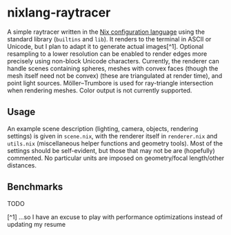 # nixlang-raytracer

A simple raytracer written in the [Nix configuration language](https://nixos.org/manual/nix/stable/language/index.html) using the standard library (`builtins` and `lib`). It renders to the terminal in ASCII or Unicode, but I plan to adapt it to generate actual images[^1]. Optional resampling to a lower resolution can be enabled to render edges more precisely using non-block Unicode characters. Currently, the renderer can handle scenes containing spheres, meshes with convex faces (though the mesh itself need not be convex) (these are triangulated at render time), and point light sources. Möller–Trumbore is used for ray-triangle intersection when rendering meshes. Color output is not currently supported.

## Usage

An example scene description (lighting, camera, objects, rendering settings) is given in `scene.nix`, with the renderer itself in `renderer.nix` and `utils.nix` (miscellaneous helper functions and geometry tools). Most of the settings should be self-evident, but those that may not be are (hopefully) commented. No particular units are imposed on geometry/focal length/other distances.

## Benchmarks

TODO

[^1] ...so I have an excuse to play with performance optimizations instead of updating my resume

